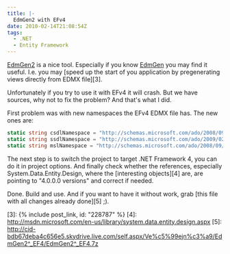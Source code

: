 ```yaml
---
title: |-
  EdmGen2 with EFv4
date: 2010-02-14T21:08:54Z
tags:
  - .NET
  - Entity Framework
---
```

[EdmGen2][1] is a nice tool. Especially if you know [EdmGen][2] you may find it useful. I.e. you may [speed up the start of you application by pregenerating views directly from EDMX file][3].

Unfortunately if you try to use it with EFv4 it will crash. But we have sources, why not to fix the problem? And that's what I did.

First problem was with new namespaces the EFv4 EDMX file has. The new ones are:

```csharp
static string csdlNamespace = "http://schemas.microsoft.com/ado/2008/09/edm";
static string ssdlNamespace = "http://schemas.microsoft.com/ado/2009/02/edm/ssdl";
static string mslNamespace = "http://schemas.microsoft.com/ado/2008/09/mapping/cs";
```

The next step is to switch the project to target .NET Framework 4, you can do it in project options. And finally check whether the references, especially System.Data.Entity.Design, where the [interesting objects][4] are, are pointing to "4.0.0.0 versions" and correct if needed.

Done. Build and use. And if you want to have it without work, grab [this file with all changes already done][5] ;).

[1]: http://code.msdn.microsoft.com/EdmGen2
[2]: http://msdn.microsoft.com/en-us/library/bb387165.aspx
[3]: {% include post_link, id: "228787" %}
[4]: http://msdn.microsoft.com/en-us/library/system.data.entity.design.aspx
[5]: http://cid-bdb67deba4c656e5.skydrive.live.com/self.aspx/Ve%c5%99ejn%c3%a9/EdmGen2^_EF4/EdmGen2^_EF4.7z